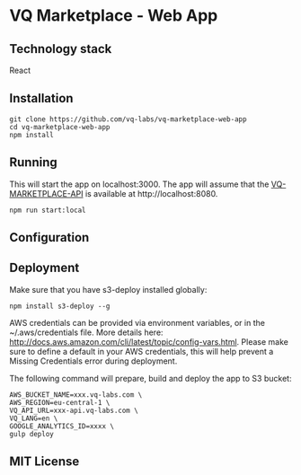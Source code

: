 # VQ Marketplace - Web App

## Technology stack
React

## Installation
```
git clone https://github.com/vq-labs/vq-marketplace-web-app
cd vq-marketplace-web-app
npm install
```

## Running
This will start the app on localhost:3000. The app will assume that the [VQ-MARKETPLACE-API](https://github.com/vq-labs/vq-marketplace-api) is available at http://localhost:8080.
```
npm run start:local
```

## Configuration

## Deployment
Make sure that you have s3-deploy installed globally:
```
npm install s3-deploy --g
```

AWS credentials can be provided via environment variables, or in the ~/.aws/credentials file. More details here: http://docs.aws.amazon.com/cli/latest/topic/config-vars.html. Please make sure to define a default in your AWS credentials, this will help prevent a Missing Credentials error during deployment.

The following command will prepare, build and deploy the app to S3 bucket:
```
AWS_BUCKET_NAME=xxx.vq-labs.com \
AWS_REGION=eu-central-1 \
VQ_API_URL=xxx-api.vq-labs.com \
VQ_LANG=en \
GOOGLE_ANALYTICS_ID=xxxx \
gulp deploy
```

## MIT License